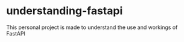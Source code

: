 # understanding-fastapi
This personal project is made to understand the use and workings of FastAPI
